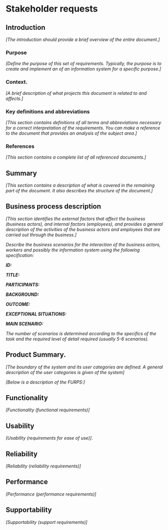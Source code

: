 # Stakeholder requests

## Introduction

_[The introduction should provide a brief overview of the entire document.]_

### Purpose

_[Define the purpose of this set of requirements. Typically, the purpose is to create and implement an
of an information system for a specific purpose.]_

### Context.

_[A brief description of what projects this document is related to and affects.]_

### Key definitions and abbreviations

_[This section contains definitions of all terms and abbreviations necessary for a correct
interpretation of the requirements. You can make a reference to the document that provides an analysis of the subject area.]_

### References

_[This section contains a complete list of all referenced documents.]_

## Summary

_[This section contains a description of what is covered in the remaining part of the document.
It also describes the structure of the document.]_

## Business process description

_[This section identifies the external factors that affect the business (business actors),
and internal factors (employees), and provides a general description of the activities of the business actors
and employees that are carried out through the business.]_

_Describe the business scenarios for the interaction of the business actors, workers and possibly the information system using the following
specification:_

**_ID:_**

**_TITLE:_**

**_PARTICIPANTS:_**

**_BACKGROUND:_**

**_OUTCOME:_**

**_EXCEPTIONAL SITUATIONS:_**

**_MAIN SCENARIO:_**

_The number of scenarios is determined according to the specifics of the task and the required
level of detail required (usually 5-6 scenarios)._

## Product Summary.

_[The boundary of the system and its user categories are defined. A general description of the user categories is given
of the system]_

_[Below is a description of the FURPS:]_

## Functionality

_[Functionality (functional requirements)]_

## Usability

_[Usability (requirements for ease of use)]_.

## Reliability

_[Reliability (reliability requirements)]_

## Performance

_[Performance (performance requirements)]_

## Supportability

_[Supportability (support requirements)]_
